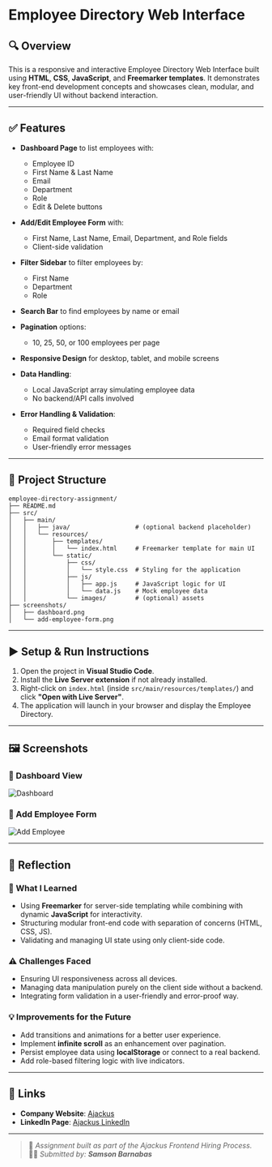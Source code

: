 # Employee Directory Web Interface

## 🔍 Overview
This is a responsive and interactive Employee Directory Web Interface built using **HTML**, **CSS**, **JavaScript**, and **Freemarker templates**. It demonstrates key front-end development concepts and showcases clean, modular, and user-friendly UI without backend interaction.

---

## ✅ Features

- **Dashboard Page** to list employees with:
  - Employee ID
  - First Name & Last Name
  - Email
  - Department
  - Role
  - Edit & Delete buttons

- **Add/Edit Employee Form** with:
  - First Name, Last Name, Email, Department, and Role fields
  - Client-side validation

- **Filter Sidebar** to filter employees by:
  - First Name
  - Department
  - Role

- **Search Bar** to find employees by name or email

- **Pagination** options:
  - 10, 25, 50, or 100 employees per page

- **Responsive Design** for desktop, tablet, and mobile screens

- **Data Handling**:
  - Local JavaScript array simulating employee data
  - No backend/API calls involved

- **Error Handling & Validation**:
  - Required field checks
  - Email format validation
  - User-friendly error messages

---

## 📁 Project Structure

```
employee-directory-assignment/
├── README.md
├── src/
│   ├── main/
│   │   ├── java/                  # (optional backend placeholder)
│   │   └── resources/
│   │       ├── templates/
│   │       │   └── index.html     # Freemarker template for main UI
│   │       └── static/
│   │           ├── css/
│   │           │   └── style.css  # Styling for the application
│   │           ├── js/
│   │           │   ├── app.js     # JavaScript logic for UI
│   │           │   └── data.js    # Mock employee data
│   │           └── images/        # (optional) assets
├── screenshots/
│   ├── dashboard.png
│   └── add-employee-form.png
```

---

## ▶️ Setup & Run Instructions

1. Open the project in **Visual Studio Code**.
2. Install the **Live Server extension** if not already installed.
3. Right-click on `index.html` (inside `src/main/resources/templates/`) and click **"Open with Live Server"**.
4. The application will launch in your browser and display the Employee Directory.

---

## 🖼️ Screenshots

### 🔹 Dashboard View
![Dashboard](screenshots/dashboard.png)

### 🔹 Add Employee Form
![Add Employee](screenshots/add-employee-form.png)

---

## 💭 Reflection

### 🎯 What I Learned
- Using **Freemarker** for server-side templating while combining with dynamic **JavaScript** for interactivity.
- Structuring modular front-end code with separation of concerns (HTML, CSS, JS).
- Validating and managing UI state using only client-side code.

### ⚠️ Challenges Faced
- Ensuring UI responsiveness across all devices.
- Managing data manipulation purely on the client side without a backend.
- Integrating form validation in a user-friendly and error-proof way.

### 💡 Improvements for the Future
- Add transitions and animations for a better user experience.
- Implement **infinite scroll** as an enhancement over pagination.
- Persist employee data using **localStorage** or connect to a real backend.
- Add role-based filtering logic with live indicators.

---

## 🔗 Links

- **Company Website**: [Ajackus](https://www.ajackus.com/)
- **LinkedIn Page**: [Ajackus LinkedIn](https://in.linkedin.com/company/ajackus)

---

> 📌 _Assignment built as part of the Ajackus Frontend Hiring Process._  
> 🧑‍💻 _Submitted by: **Samson Barnabas**_
